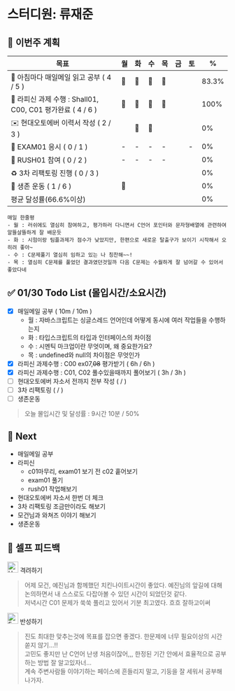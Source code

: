 # 스터디원: 류재준

## 🚀 이번주 계획

| 목표                            | 월   | 화   | 수   | 목   | 금   | 토   | %   |
| ------------------------------- | --- | --- | --- | --- | --- | --- | --- |
| 📰 아침마다 매일메일 읽고 공부 ( 4 / 5 ) |🌠|🌠|🌠|🌠||| 83.3%  |
| 📌 라피신 과제 수행 : Shall01, C00, C01 평가완료 ( 4 / 6 ) |🌠|🌠|🌠|🌠||| 100%  |
| ✉️ 현대오토에버 이력서 작성 ( 2 / 3 )     ||🌠|🌠|||| 0% |
| 💯 EXAM01 응시 ( 0 / 1 )          |-|-|-|-||-| 0% |
| 💃 RUSH01 참여 ( 0 / 2 )          |-|-|-|-||| 0% |
| ♻️ 3차 리팩토링 진행 ( 0 / 3 )          ||||||| 0% |
| 💪 생존 운동 ( 1 / 6 )                |🌠||||||  0% |
| 평균 달성률(66.6%이상)      |||||||  0% |


```text
매일 한줄평
- 월 : 러쉬에도 열심히 참여하고, 평가하러 다니면서 C언어 포인터와 문자형배열에 관련하여 알뜰살뜰하게 잘 배운듯
- 화 : 시험이랑 팀플과제가 점수가 낮았지만, 한편으로 새로운 탈출구가 보이기 시작해서 오히려 좋아~
- 수 : C문제풀기 열심히 임하고 있는 나 칭찬해~~!
- 목 : 열심히 C문제를 풀었던 결과였던것일까 다음 C문제는 수월하게 잘 넘어갈 수 있어서 좋았다네
```

## ✅ 01/30 Todo List (몰입시간/소요시간) 
- [x] 매일메일 공부 ( 10m / 10m )
  - 월 : 자바스크립트는 싱글스레드 언어인데 어떻게 동시에 여러 작업들을 수행하는지
  - 화 : 타입스크립트의 타입과 인터페이스의 차이점
  - 수 : 시멘틱 마크업이란 무엇이며, 왜 중요한가요?
  - 목 : undefined와 null의 차이점은 무엇인가
- [x] 라피신 과제수행 : C00 ex07,~~08~~ 평가받기 ( 6h / 6h )
- [x] 라피신 과제수행 : C01, C02 풀수있을때까지 풀어보기 ( 3h / 3h )
- [ ] 현대오토에버 자소서 전까지 전부 작성 (  /  )
- [ ] 3차 리팩토링 ( / )
- [ ] 생존운동
> 오늘 몰입시간 및 달성률 : 9시간 10분 / 50%

## 🌱 Next
- 매일메일 공부
- 라피신
  - c01마무리, exam01 보기 전 c02 훝어보기
  - exam01 풀기
  - rush01 작업해보기 
- 현대오토에버 자소서 한번 더 체크
- 3차 리팩토링 조금만이라도 해보기
- 모건님과 와쳐즈 이야기 해보기
- 생존운동

## 🎉 셀프 피드백

<img src="https://raw.githubusercontent.com/Tarikul-Islam-Anik/Animated-Fluent-Emojis/master/Emojis/Smilies/Hugging%20Face.png" alt="Hugging Face" width="25" height="25"> 격려하기</img>

> 어제 모건, 예진님과 함께했던 치킨나이트시간이 좋았다. 예진님의 앞길에 대해 논의하면서 내 스스로도 다잡아볼 수 있던 시간이 되었던것 같다. <br>
> 저녁시간 C01 문제가 쑥쑥 풀리고 있어서 기분 최고였다. 흐흐 잘하고이써 

<img src="https://raw.githubusercontent.com/Tarikul-Islam-Anik/Animated-Fluent-Emojis/master/Emojis/Smilies/Face%20with%20Monocle.png" alt="Face with Monocle" width="25" height="25"> 반성하기</img>

> 진도 최대한 맞추는것에 목표를 잡으면 좋겠다. 한문제에 너무 필요이상의 시간 쏟지 않기...!! <br>
> 고민도 좋지만 난 C언어 난생 처음이잖어,,, 한정된 기간 안에서 효율적으로 공부하는 방법 잘 알고있자너... <br>
> 계속 주변사람들 이야기하는 페이스에 흔들리지 말고, 기둥을 잘 세워서 공부해 나가자.
